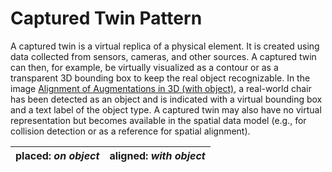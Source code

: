 # Captured Twin Pattern

A captured twin is a virtual replica of a physical element. It is created using data collected from sensors, cameras, and other sources. A captured twin can then, for example, be virtually visualized as a contour or as a transparent 3D bounding box to keep the real object recognizable. In the image [Alignment of Augmentations in 3D (with object)](ahead-staging.md#alignment-of-augmentations-in-3d), a real-world chair has been detected as an object and is indicated with a virtual bounding box and a text label of the object type. A captured twin may also have no virtual representation but becomes available in the spatial data model (e.g., for collision detection or as a reference for spatial alignment).

| placed: _on object_ | aligned: _with object_ |
|---|---|